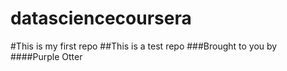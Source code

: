 # datasciencecoursera
#This is my first repo
##This is a test repo
###Brought to you by 
####Purple Otter
